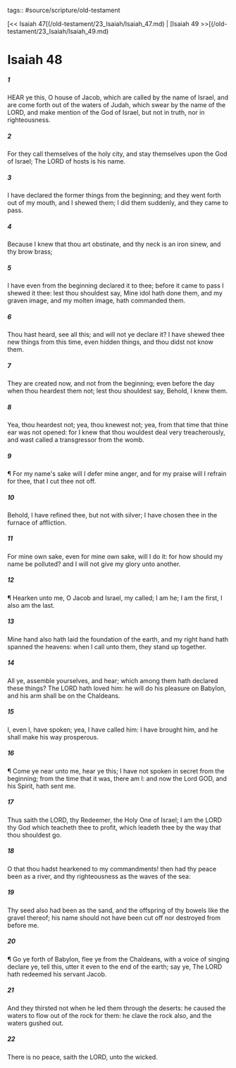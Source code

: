 tags:: #source/scripture/old-testament

[<< Isaiah 47[(/old-testament/23_Isaiah/Isaiah_47.md) | [Isaiah 49 >>[(/old-testament/23_Isaiah/Isaiah_49.md)

# Isaiah 48

##### 1

HEAR ye this, O house of Jacob, which are called by the name of Israel, and are come forth out of the waters of Judah, which swear by the name of the LORD, and make mention of the God of Israel, but not in truth, nor in righteousness.

##### 2

For they call themselves of the holy city, and stay themselves upon the God of Israel; The LORD of hosts is his name.

##### 3

I have declared the former things from the beginning; and they went forth out of my mouth, and I shewed them; I did them suddenly, and they came to pass.

##### 4

Because I knew that thou art obstinate, and thy neck is an iron sinew, and thy brow brass;

##### 5

I have even from the beginning declared it to thee; before it came to pass I shewed it thee: lest thou shouldest say, Mine idol hath done them, and my graven image, and my molten image, hath commanded them.

##### 6

Thou hast heard, see all this; and will not ye declare it? I have shewed thee new things from this time, even hidden things, and thou didst not know them.

##### 7

They are created now, and not from the beginning; even before the day when thou heardest them not; lest thou shouldest say, Behold, I knew them.

##### 8

Yea, thou heardest not; yea, thou knewest not; yea, from that time that thine ear was not opened: for I knew that thou wouldest deal very treacherously, and wast called a transgressor from the womb.

##### 9

¶ For my name's sake will I defer mine anger, and for my praise will I refrain for thee, that I cut thee not off.

##### 10

Behold, I have refined thee, but not with silver; I have chosen thee in the furnace of affliction.

##### 11

For mine own sake, even for mine own sake, will I do it: for how should my name be polluted? and I will not give my glory unto another.

##### 12

¶ Hearken unto me, O Jacob and Israel, my called; I am he; I am the first, I also am the last.

##### 13

Mine hand also hath laid the foundation of the earth, and my right hand hath spanned the heavens: when I call unto them, they stand up together.

##### 14

All ye, assemble yourselves, and hear; which among them hath declared these things? The LORD hath loved him: he will do his pleasure on Babylon, and his arm shall be on the Chaldeans.

##### 15

I, even I, have spoken; yea, I have called him: I have brought him, and he shall make his way prosperous.

##### 16

¶ Come ye near unto me, hear ye this; I have not spoken in secret from the beginning; from the time that it was, there am I: and now the Lord GOD, and his Spirit, hath sent me.

##### 17

Thus saith the LORD, thy Redeemer, the Holy One of Israel; I am the LORD thy God which teacheth thee to profit, which leadeth thee by the way that thou shouldest go.

##### 18

O that thou hadst hearkened to my commandments! then had thy peace been as a river, and thy righteousness as the waves of the sea:

##### 19

Thy seed also had been as the sand, and the offspring of thy bowels like the gravel thereof; his name should not have been cut off nor destroyed from before me.

##### 20

¶ Go ye forth of Babylon, flee ye from the Chaldeans, with a voice of singing declare ye, tell this, utter it even to the end of the earth; say ye, The LORD hath redeemed his servant Jacob.

##### 21

And they thirsted not when he led them through the deserts: he caused the waters to flow out of the rock for them: he clave the rock also, and the waters gushed out.

##### 22

There is no peace, saith the LORD, unto the wicked.
